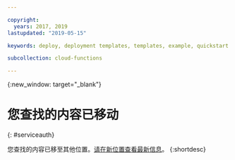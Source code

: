 ```yaml
---

copyright:
  years: 2017, 2019
lastupdated: "2019-05-15"

keywords: deploy, deployment templates, templates, example, quickstart

subcollection: cloud-functions

---
```


{:new_window: target="_blank"}
# 您查找的内容已移动
{: #serviceauth}

您查找的内容已移至其他位置。[请在新位置查看最新信息](/docs/openwhisk?topic=cloud-functions-templates)。
{:shortdesc}
